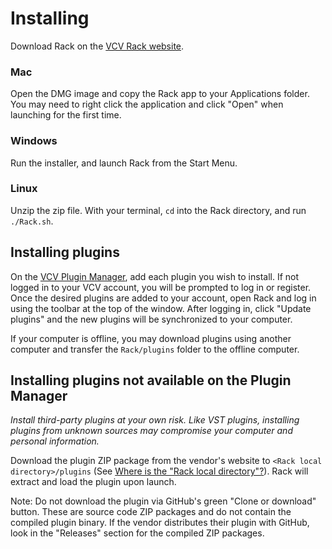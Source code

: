 # Installing

Download Rack on the [VCV Rack website](https://vcvrack.com/).

### Mac

Open the DMG image and copy the Rack app to your Applications folder.
You may need to right click the application and click "Open" when launching for the first time.

### Windows

Run the installer, and launch Rack from the Start Menu.

### Linux

Unzip the zip file. With your terminal, `cd` into the Rack directory, and run `./Rack.sh`.

## Installing plugins

On the [VCV Plugin Manager](https://vcvrack.com/plugins.html), add each plugin you wish to install.
If not logged in to your VCV account, you will be prompted to log in or register.
Once the desired plugins are added to your account, open Rack and log in using the toolbar at the top of the window.
After logging in, click "Update plugins" and the new plugins will be synchronized to your computer.

If your computer is offline, you may download plugins using another computer and transfer the `Rack/plugins` folder to the offline computer.

## Installing plugins not available on the Plugin Manager

*Install third-party plugins at your own risk. Like VST plugins, installing plugins from unknown sources may compromise your computer and personal information.*

Download the plugin ZIP package from the vendor's website to `<Rack local directory>/plugins` (See [Where is the "Rack local directory"?](FAQ.md#where-is-the-rack-local-directory)). Rack will extract and load the plugin upon launch.

Note: Do not download the plugin via GitHub's green "Clone or download" button. These are source code ZIP packages and do not contain the compiled plugin binary. If the vendor distributes their plugin with GitHub, look in the "Releases" section for the compiled ZIP packages.
